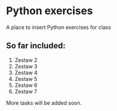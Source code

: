 # Python exercises
A place to insert Python exercises for class

## So far included:
1. Zestaw 2
2. Zestaw 3
3. Zestaw 4
4. Zestaw 5
5. Zestaw 6
6. Zestaw 7

More tasks will be added soon.
